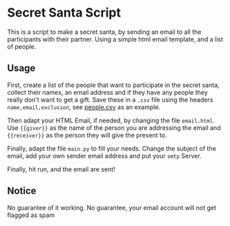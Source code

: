 # Secret Santa Script

This is a script to make a secret santa, by sending an email to all the participants with their partner.
Using a simple html email template, and a list of people.

## Usage
First, create a list of the people that want to participate in the secret santa, collect their names, an email address and if they have any people they really don't want to get a gift. Save these in a `.csv` file using the headers `name,email,exclusion`, see [people.csv](./people.csv) as an example.

Then adapt your HTML Email, if needed, by changing the file `email.html`. Use `{{giver}}` as the name of the person you are addressing the email and `{{receiver}}` as the person they will give the present to.

Finally, adapt the file `main.py` to fill your needs. Change the subject of the email, add your own sender email address and put your `smtp` Server.

Finally, hit run, and the email are sent!

## Notice

No guarantee of it working. No guarantee, your email account will not get flagged as spam
